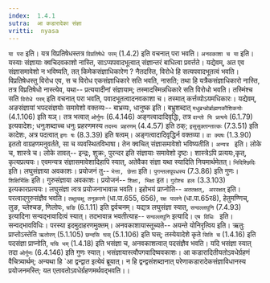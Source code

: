 ```yaml
---
index:  1.4.1
sutra:  आ कडारादेका संज्ञा
vritti:  nyasa
---
```


`या परा` इति। यत्र विप्रतिषेधस्तत्र `विप्रतिषेधे परम्` (1.4.2) इति वचनात् परा भवति। `अनवकाशा च या` इति। यस्याः संज्ञायाः क्वचिदवकाशो नास्ति, साऽप्यपवादभूत्वात् संज्ञान्तरं बाधित्वा प्रवर्त्तते। यद्येवम्, अत एव संज्ञासमावेशो न भविष्यति, तत् किमेकसंज्ञाधिकारेण ? नैतदस्ति, विरोधे हि सत्यपवादभूतत्वं भवति। विप्रतिषेधस्तु विरोध एव, स च विरोध एकसंज्ञाधिकारे सति भवति, नासति; तथा हि यत्रैकसंज्ञाधिकारो नास्ति, तत्र विप्रतिषेधो नास्त्येव, यथा-- प्रत्ययादीनां संज्ञायाम्; तस्मादस्मिन्नधिकारे सति विरोधो भवति। तस्मिंश्च सति `विरोधे परम्` इति वचनात् परा भवति, पवादभूतत्वादनवकाशा च। तस्मात् कर्त्तव्योऽयमधिकारः।
यद्येवम्, अङसंज्ञायां भपदसंज्ञयोः समावेशो वक्तव्यः-- बाभ्रव्यः, धानुष्क इति। बभ्रुशब्दात् `मधुब्रभ्व्रोर्ब्राह्मणकौशिकयोः` (4.1.106) इति यञ्। तत्र भत्वात् `ओर्गुणः` (6.4.146) अङ्गत्वादादिवृद्धिः, तत्र `वान्तो यि प्रत्यये` (6.1.79) इत्यवादेशः; धनुःशब्दाच्च धनुः प्रहरणमस्य `तदस्य प्रहरणम्` (4.4.57) इति ठक्; `इसुसुक्तान्तात्कः` (7.3.51) इति कादेशः, अत्र पदत्वात् `इणः षः` (8.3.39) इति षत्वम्।
अङ्गत्वादादिवृद्धिर्न वक्तव्या। `वा क्यषः` (1.3.90) इततो वाग्रहणमनुवर्तते, सा च व्यवस्थितविभाषा। तेन क्वचित् संज्ञासमावेशो भविष्यतीति। `अन्यत्र ` इति। लोके च, शास्त्रे च। लोके तावत्-- इन्द्रः, शुक्रः, पुरन्दर इति संज्ञायाः समावेशो दृष्टः। शास्त्रेऽपि प्रत्ययः,कृत्, कृत्यप्रत्ययः। एवमन्यत्र संज्ञासमावेशादिहापि स्यात्, अतेवैका संज्ञा यथा स्यादिति नियमार्थमेतत्। `भिदिश्छिदिः` इति। लघुसंज्ञाया अवकाशः। प्रयोजनं तु-- `भेत्ता, छेत्ता` इति। `पुगन्तलघूपधस्य` (7.3.86) इति गुणः। `शिक्षिर्भिक्षिः` इति। गुरुसंज्ञाया अवकाशः। प्रयोजनं-- `शिक्षा, भिक्षा` इत। `गुरोश्च हलः` (3.3.103) इत्यकारप्रत्ययः। लघुसंज्ञा त्वत्र प्रयोजनाभावान्न भवति। इहोभयं प्राप्नोति-- `अततक्षत्, अररक्षत्` इति। परत्वाद्गुरुसंज्ञैव भवति। `तक्षूत्वक्षू तनूकरणे` (धा.पा.655, 656), `रक्ष पालने` (धा.पा.65र8), हेतुमण्णिच्, लुङ, च्लेश्चङ, णिलोपः, `चङि` (6.1.11) इति द्वर्वचनम्। यद्यत्र लघुसंज्ञा स्यात्, `सन्वल्लघुनि` (7.4.93) इत्यादिना सन्वद्भावादित्वं स्यात्। तदभावान्न भवतीत्याह-- `सन्वल्लघुनि` इत्यादि। `एष विधिः ` इति। सन्वद्भावविधिः। परस्या इदमुदाहरणमुक्तम्। अनवकाशायास्तूच्यते-- अयन्ते योनिरृत्विय इति। ऋतुः प्राप्तोऽस्तेति `ऋतोरण्` (5.1.105) `छन्दसि घस्` (5.1.106) इति घस्; तस्येयादेशे कृते `सिति च` (1.4.16) इति पदसंज्ञा प्राप्नोति, `यचि भम्` (1.4.18) इति भसंज्ञा च, अनवकाशत्वात् पदसंज्ञैव भवति। यदि भसंज्ञा स्यात् तदा `ओर्गुणः` (6.4.146) इति गुणः स्यात्। भसंज्ञायास्त्वौपगवादिष्ववकाशः। आ कडारादितीयतोऽवधेर्ग्रहणं वैचित्र्यार्थम्; अन्यथा हि `आ द्वन्द्वात इत्येवं ब्रूयात्। न हि द्वन्द्वसंशब्दानात् परेणाकडारादेकसंज्ञाविधानस्य प्रयोजनमस्ति; यत एतावतोऽवधेर्ग्रहणमर्थवद्भवति।।

